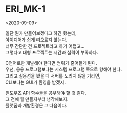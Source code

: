 # ERI_MK-1

&lt;2020-09-09&gt;
<p>
  일단 뭔가 만들어보겠다고 하긴 했는데,<br />
  아이디어가 쉽게 떠오르지 않는다.<br />
  너무 간단한 건 프로젝트라고 하기 어렵고...<br />
  그렇다고 대형 프로젝트는 시간과 실력이 부족하다.
</p>
<p>
  C언어로만 개발해야 한다면 범위가 줄어들게 된다.<br />
  우선, 응용 프로그램보다는 시스템 프로그램 쪽으로 향해야 한다.<br />
  그리고 실용성을 봤을 때 서버를 노리지 않을 거라면,<br />
  CLI보다는 GUI가 환영을 받겠지.
</p>
<p>
  윈도우즈 API 함수들을 공부해야 할 것 같다.<br />
  그 전에 뭘 만들지부터 생각해보자.<br />
  플랫폼과 개발환경은 그 다음이다.
<p>
